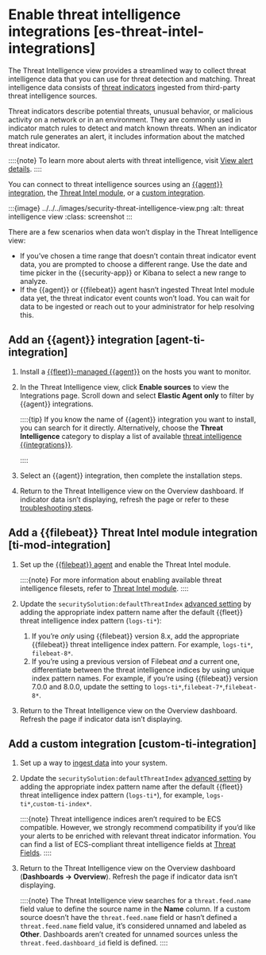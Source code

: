 # Enable threat intelligence integrations [es-threat-intel-integrations]

The Threat Intelligence view provides a streamlined way to collect threat intelligence data that you can use for threat detection and matching. Threat intelligence data consists of  [threat indicators](../../../solutions/security/investigate/indicators-of-compromise.md#ti-indicators) ingested from third-party threat intelligence sources.

Threat indicators describe potential threats, unusual behavior, or malicious activity on a network or in an environment. They are commonly used in indicator match rules to detect and match known threats. When an indicator match rule generates an alert, it includes information about the matched threat indicator.

::::{note}
To learn more about alerts with threat intelligence, visit [View alert details](../../../solutions/security/detect-and-alert/view-detection-alert-details.md).
::::


You can connect to threat intelligence sources using an [{{agent}} integration](../../../solutions/security/get-started/enable-threat-intelligence-integrations.md#agent-ti-integration), the [Threat Intel module](../../../solutions/security/get-started/enable-threat-intelligence-integrations.md#ti-mod-integration), or a [custom integration](../../../solutions/security/get-started/enable-threat-intelligence-integrations.md#custom-ti-integration).

:::{image} ../../../images/security-threat-intelligence-view.png
:alt: threat intelligence view
:class: screenshot
:::

There are a few scenarios when data won’t display in the Threat Intelligence view:

* If you’ve chosen a time range that doesn’t contain threat indicator event data, you are prompted to choose a different range. Use the date and time picker in the {{security-app}} or Kibana to select a new range to analyze.
* If the {{agent}} or {{filebeat}} agent hasn’t ingested Threat Intel module data yet, the threat indicator event counts won’t load. You can wait for data to be ingested or reach out to your administrator for help resolving this.


## Add an {{agent}} integration [agent-ti-integration]

1. Install a [{{fleet}}-managed {{agent}}](https://www.elastic.co/guide/en/fleet/current/install-fleet-managed-elastic-agent.html) on the hosts you want to monitor.
2. In the Threat Intelligence view, click **Enable sources** to view the Integrations page. Scroll down and select **Elastic Agent only** to filter by {{agent}} integrations.

    ::::{tip}
    If you know the name of {{agent}} integration you want to install, you can search for it directly. Alternatively, choose the **Threat Intelligence** category to display a list of available [threat intelligence {{integrations}}](https://docs.elastic.co/en/integrations/threat-intelligence-intro).

    ::::

3. Select an {{agent}} integration, then complete the installation steps.
4. Return to the Threat Intelligence view on the Overview dashboard. If indicator data isn’t displaying, refresh the page or refer to these [troubleshooting steps](../../../troubleshoot/security/indicators-of-compromise.md).


## Add a {{filebeat}} Threat Intel module integration [ti-mod-integration]

1. Set up the [{{filebeat}} agent](https://www.elastic.co/guide/en/beats/filebeat/current/filebeat-installation-configuration.html) and enable the Threat Intel module.

    ::::{note}
    For more information about enabling available threat intelligence filesets, refer to [Threat Intel module](https://www.elastic.co/guide/en/beats/filebeat/current/filebeat-module-threatintel.html).
    ::::

2. Update the `securitySolution:defaultThreatIndex` [advanced setting](../../../solutions/security/get-started/configure-advanced-settings.md#update-threat-intel-indices) by adding the appropriate index pattern name after the default {{fleet}} threat intelligence index pattern (`logs-ti*`):

    1. If you’re *only* using {{filebeat}} version 8.x, add the appropriate {{filebeat}} threat intelligence index pattern. For example, `logs-ti*`, `filebeat-8*`.
    2. If you’re using a previous version of Filebeat *and* a current one, differentiate between the threat intelligence indices by using unique index pattern names. For example, if you’re using {{filebeat}} version 7.0.0 and 8.0.0, update the setting to `logs-ti*`,`filebeat-7*`,`filebeat-8*`.

3. Return to the Threat Intelligence view on the Overview dashboard. Refresh the page if indicator data isn’t displaying.


## Add a custom integration [custom-ti-integration]

1. Set up a way to [ingest data](../../../solutions/security/get-started/ingest-data-to-elastic-security.md) into your system.
2. Update the `securitySolution:defaultThreatIndex` [advanced setting](../../../solutions/security/get-started/configure-advanced-settings.md#update-threat-intel-indices) by adding the appropriate index pattern name after the default {{fleet}} threat intelligence index pattern (`logs-ti*`), for example, `logs-ti*`,`custom-ti-index*`.

    ::::{note}
    Threat intelligence indices aren’t required to be ECS compatible. However, we strongly recommend compatibility if you’d like your alerts to be enriched with relevant threat indicator information. You can find a list of ECS-compliant threat intelligence fields at [Threat Fields](https://www.elastic.co/guide/en/ecs/{{ecs_version}}/ecs-threat.html).
    ::::

3. Return to the Threat Intelligence view on the Overview dashboard (**Dashboards → Overview**). Refresh the page if indicator data isn’t displaying.

    ::::{note}
    The Threat Intelligence view searches for a `threat.feed.name` field value to define the source name in the **Name** column. If a custom source doesn’t have the `threat.feed.name` field or hasn’t defined a `threat.feed.name` field value, it’s considered unnamed and labeled as **Other**. Dashboards aren’t created for unnamed sources unless the `threat.feed.dashboard_id` field is defined.
    ::::
